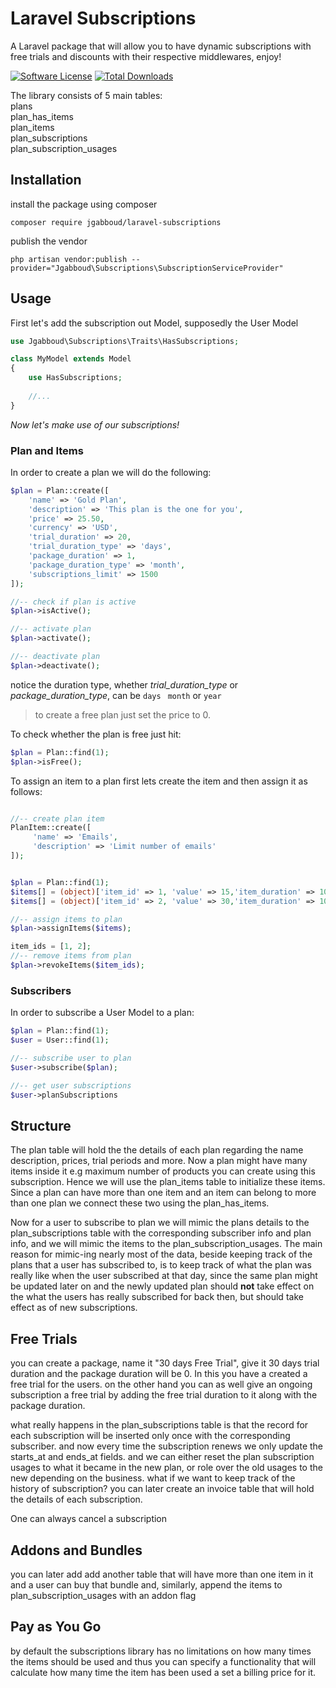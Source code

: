 # Laravel Subscriptions  
A Laravel package that will allow you to have dynamic subscriptions with free trials and discounts with their respective middlewares, enjoy!

[![Software License](https://img.shields.io/badge/license-MIT-brightgreen.svg?style=flat-square)](LICENSE.md)
[![Total Downloads](https://img.shields.io/packagist/dt/jgabboud/subscriptions.svg?style=flat-square)](https://packagist.org/packages/jgabboud/subscriptions)

The library consists of 5 main tables: <br>
plans <br>
plan_has_items <br>
plan_items <br>
plan_subscriptions <br>
plan_subscription_usages

## Installation
install the package using composer
```
composer require jgabboud/laravel-subscriptions
```

publish the vendor
 ```
 php artisan vendor:publish --provider="Jgabboud\Subscriptions\SubscriptionServiceProvider"
 ```

## Usage

First let's add the subscription out Model, supposedly the User Model 

```php
use Jgabboud\Subscriptions\Traits\HasSubscriptions;

class MyModel extends Model
{
    use HasSubscriptions;
    
    //...
}
```

*Now let's make use of our subscriptions!*

### Plan and Items
In order to create a plan we will do the following:
```php
$plan = Plan::create([
    'name' => 'Gold Plan',
    'description' => 'This plan is the one for you',
    'price' => 25.50,
    'currency' => 'USD',
    'trial_duration' => 20,
    'trial_duration_type' => 'days',
    'package_duration' => 1,
    'package_duration_type' => 'month',
    'subscriptions_limit' => 1500    
]);

//-- check if plan is active
$plan->isActive();

//-- activate plan
$plan->activate();

//-- deactivate plan
$plan->deactivate();
```
notice the duration type, whether *trial_duration_type* or *package_duration_type*, can be `days` ` month` or `year`
> to create a free plan just set the price to 0.

To check whether the plan is free just hit:
```php
$plan = Plan::find(1);
$plan->isFree();
```

To assign an item to a plan first lets create the item and then assign it as follows:
```php

//-- create plan item
PlanItem::create([
     'name' => 'Emails', 
     'description' => 'Limit number of emails'
]);


$plan = Plan::find(1);
$items[] = (object)['item_id' => 1, 'value' => 15,'item_duration' => 10, 'item_duration_type' => 'days'];
$items[] = (object)['item_id' => 2, 'value' => 30,'item_duration' => 10, 'item_duration_type' => 'days'];

//-- assign items to plan
$plan->assignItems($items);

item_ids = [1, 2];
//-- remove items from plan
$plan->revokeItems($item_ids);
```

### Subscribers

In order to subscribe a User Model to a plan:
```php
$plan = Plan::find(1);
$user = User::find(1);

//-- subscribe user to plan
$user->subscribe($plan);   

//-- get user subscriptions
$user->planSubscriptions
```

## Structure
The plan table will hold the the details of each plan regarding the name description, prices, trial periods and more.
Now a plan might have many items inside it e.g  maximum number of products you can create using this subscription.
Hence we will use the plan_items table to initialize these items.
Since a plan can have more than one item and an item can belong to more than one plan we connect these two using the plan_has_items.

Now for a user to subscribe to plan we will mimic the plans details to the plan_subscriptions table with the corresponding subscriber
info and plan info, and we will mimic the items to the plan_subscription_usages.
The main reason for mimic-ing nearly most of the data, beside keeping track of the plans that a user has subscribed to, is to keep 
track of what the plan was really like when the user subscribed at that day, since the same plan might be updated later on 
and the newly updated plan should **not** take effect on the what the users has really subscribed for back then, but should take effect
as of new subscriptions.

## Free Trials
you can create a package, name it "30 days Free Trial", give it 30 days trial duration and the package duration will be 0.
In this you have a created a free trial for the users.
on the other hand you can as well give an ongoing subscription a free trial by adding the free trial duration to it along with the
package duration.

what really happens in the plan_subscriptions table is that the record for each subscription will be inserted only once with the 
corresponding subscriber. and now every time the subscription renews we only update the starts_at and ends_at fields.
and we can either reset the plan subscription usages to what it became in the new plan, or role over the old usages to the new
depending on the business.
what if we want to keep track of the history of subscription? you can later create an invoice table that will hold the details of
each subscription. 

One can always cancel a subscription

## Addons and Bundles
you can later add add another table that will have more than one item in it and a user can buy that bundle and, similarly, 
append the items to plan_subscription_usages with an addon flag 

## Pay as You Go
by default the subscriptions library has no limitations on how many times the items should be used and thus you can specify 
a functionality that will calculate how many time the item has been used a set a billing price for it.


